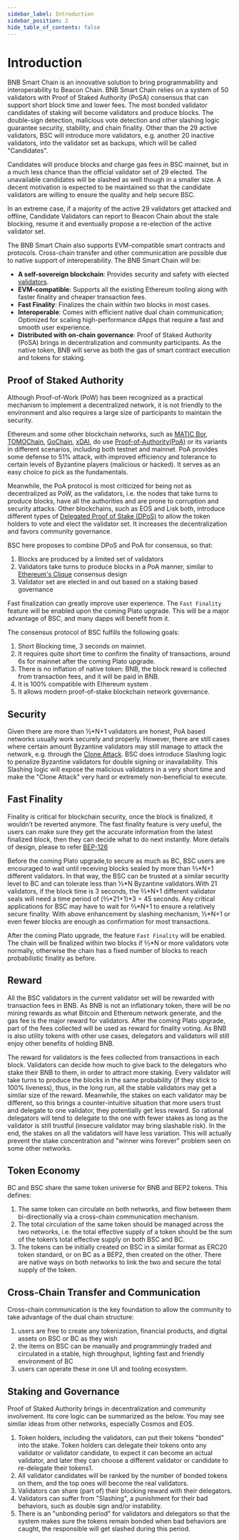 ```yaml
---
sidebar_label: Introduction 
sidebar_position: 2
hide_table_of_contents: false
---
```


# Introduction

BNB Smart Chain is an innovative solution to bring programmability and interoperability to Beacon Chain. BNB Smart Chain relies on a system of 50 validators with Proof of Staked Authority (PoSA) consensus that can support short block time and lower fees. The most bonded validator candidates of staking will become validators and produce blocks. The double-sign detection, malicious vote detection and other slashing logic guarantee security, stability, and chain finality. 
Other than the 29 active validators, BSC will introduce more validators, e.g. another 20 inactive validators, into the validator set as backups, which will be called "Candidates".

Candidates will produce blocks and charge gas fees in BSC mainnet, but in a much less chance than the official validator set of 29 elected. The unavailable candidates will be slashed as well though in a smaller size. A decent motivation is expected to be maintained so that the candidate validators are willing to ensure the quality and help secure BSC.

In an extreme case, if a majority of the active 29 validators get attacked and offline, Candidate Validators can report to Beacon Chain about the stale blocking, resume it and eventually propose a re-election of the active validator set.

The BNB Smart Chain also supports EVM-compatible smart contracts and protocols. Cross-chain transfer and other communication are possible due to native support of interoperability. The BNB Smart Chain will be:

* **A self-sovereign blockchain**: Provides security and safety with elected [validators](consensus.md).
* **EVM-compatible**: Supports all the existing Ethereum tooling along with faster finality and cheaper transaction fees.
* **Fast Finality**: Finalizes the chain within two blocks in most cases.
* **Interoperable**: Comes with efficient native dual chain communication; Optimized for scaling high-performance dApps that require a fast and smooth user experience.
* **Distributed with on-chain governance**: Proof of Staked Authority (PoSA) brings in decentralization and community participants. As the native token, BNB will serve as both the gas of smart contract execution and tokens for staking.

## Proof of Staked Authority
Although Proof-of-Work (PoW) has been recognized as a practical mechanism to implement a decentralized network, it is not friendly to the environment and also requires a large size of participants to maintain the security.

Ethereum and some other blockchain networks, such as [MATIC Bor](https://github.com/maticnetwork/bor), [TOMOChain](https://tomochain.com/), [GoChain](https://gochain.io/), [xDAI](https://xdai.io/), do use [Proof-of-Authority(PoA)](https://en.wikipedia.org/wiki/Proof_of_authority) or its variants in different scenarios, including both testnet and mainnet. PoA provides some defense to 51% attack, with improved efficiency and tolerance to certain levels of Byzantine players (malicious or hacked). It serves as an easy choice to pick as the fundamentals.

Meanwhile, the PoA protocol is most criticized for being not as decentralized as PoW, as the validators, i.e. the nodes that take turns to produce blocks, have all the authorities and are prone to corruption and security attacks. Other blockchains, such as EOS and Lisk both, introduce different types of [Delegated Proof of Stake (DPoS)](https://en.bitcoinwiki.org/wiki/DPoS) to allow the token holders to vote and elect the validator set. It increases the decentralization and favors community governance.

BSC here proposes to combine DPoS and PoA for consensus, so that:

1. Blocks are produced by a limited set of validators
2. Validators take turns to produce blocks in a PoA manner, similar to [Ethereum's Clique](https://eips.ethereum.org/EIPS/eip-225) consensus design
3. Validator set are elected in and out based on a staking based governance

Fast finalization can greatly improve user experience. The `Fast Finality` feature will be enabled upon the coming Plato upgrade. This will be a major advantage of BSC, and many dapps will benefit from it.

The consensus protocol of BSC fulfills the following goals:

1. Short Blocking time, 3 seconds on mainnet.
2. It requires quite short time to confirm the finality of transactions, around 6s for mainnet after the coming Plato upgrade.
3. There is no inflation of native token: BNB, the block reward is collected from transaction fees, and it will be paid in BNB.
4. It is 100% compatible with Ethereum system .
5. It allows modern proof-of-stake blockchain network governance.

## Security
Given there are more than ½\*N+1 validators are honest, PoA based networks usually work securely and properly. However, there are still cases where certain amount Byzantine validators may still manage to attack the network, e.g. through the [Clone Attack](https://arxiv.org/pdf/1902.10244.pdf). BSC does introduce Slashing logic to penalize Byzantine validators for double signing or inavailability. This Slashing logic will expose the malicious validators in a very short time and make the "Clone Attack" very hard or extremely non-beneficial to execute.

## Fast Finality
Finality is critical for blockchain security, once the block is finalized, it wouldn’t be reverted anymore. The fast finality feature is very useful, the users can make sure they get the accurate information from the latest finalized block, then they can decide what to do next instantly. More details of design, please to refer [BEP-126](https://github.com/bnb-chain/BEPs/blob/master/BEP126.md)

Before the coming Plato upgrade,to secure as much as BC, BSC users are encouraged to wait until receiving blocks sealed by more than ⅔*N+1 different validators. In that way, the BSC can be trusted at a similar security level to BC and can tolerate less than ⅓\*N Byzantine validators.With 21 validators, if the block time is 3 seconds, the ⅔\*N+1 different validator seals will need a time period of (⅔\*21+1)\*3 = 45 seconds. Any critical applications for BSC may have to wait for ⅔\*N+1 to ensure a relatively secure finality. With above enhancement by slashing mechanism, ½\*N+1 or even fewer blocks are enough as confirmation for most transactions.

After the coming Plato upgrade, the feature `Fast Finality` will be enabled. The chain will be finalized within two blocks if ⅔*N or more validators vote normally, otherwise the chain has a fixed number of blocks to reach probabilistic finality as before.

## Reward
All the BSC validators in the current validator set will be rewarded with transaction fees in BNB. As BNB is not an inflationary token, there will be no mining rewards as what Bitcoin and Ethereum network generate, and the gas fee is the major reward for validators. After the coming Plato upgrade, part of the fees collected will be used as reward for finality voting. As BNB is also utility tokens with other use cases, delegators and validators will still enjoy other benefits of holding BNB.

The reward for validators is the fees collected from transactions in each block. Validators can decide how much to give back to the delegators who stake their BNB to them, in order to attract more staking. Every validator will take turns to produce the blocks in the same probability (if they stick to 100% liveness), thus, in the long run, all the stable validators may get a similar size of the reward. Meanwhile, the stakes on each validator may be different, so this brings a counter-intuitive situation that more users trust and delegate to one validator, they potentially get less reward. So rational delegators will tend to delegate to the one with fewer stakes as long as the validator is still trustful (insecure validator may bring slashable risk). In the end, the stakes on all the validators will have less variation. This will actually prevent the stake concentration and "winner wins forever" problem seen on some other networks.

## Token Economy
BC and BSC share the same token universe for BNB and BEP2 tokens. This defines:

1. The same token can circulate on both networks, and flow between them bi-directionally via a cross-chain communication mechanism.
2. The total circulation of the same token should be managed across the two networks, i.e. the total effective supply of a token should be the sum of the token’s total effective supply on both BSC and BC.
3. The tokens can be initially created on BSC in a similar format as ERC20 token standard, or on BC as a BEP2, then created on the other. There are native ways on both networks to link the two and secure the total supply of the token.

## Cross-Chain Transfer and Communication
Cross-chain communication is the key foundation to allow the community to take advantage of the dual chain structure:

1. users are free to create any tokenization, financial products, and digital assets on BSC or BC as they wish
2. the items on BSC can be manually and programmingly traded and circulated in a stable, high throughput, lighting fast and friendly environment of BC
3. users can operate these in one UI and tooling ecosystem.

## Staking and Governance
Proof of Staked Authority brings in decentralization and community involvement. Its core logic can be summarized as the below. You may see similar ideas from other networks, especially Cosmos and EOS.

1. Token holders, including the validators, can put their tokens "bonded" into the stake. Token holders can delegate their tokens onto any validator or validator candidate, to expect it can become an actual validator, and later they can choose a different validator or candidate to re-delegate their tokens1.
2. All validator candidates will be ranked by the number of bonded tokens on them, and the top ones will become the real validators.
3. Validators can share (part of) their blocking reward with their delegators.
4. Validators can suffer from "Slashing", a punishment for their bad behaviors, such as double sign and/or instability.
5. There is an "unbonding period" for validators and delegators so that the system makes sure the tokens remain bonded when bad behaviors are caught, the responsible will get slashed during this period.

